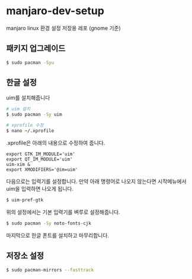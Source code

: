 # manjaro-dev-setup

manjaro linux 환경 설정 저장용 레포 (gnome 기준)

## 패키지 업그레이드

```bash
$ sudo pacman -Syu
```

## 한글 설정

uim를 설치해줍니다

```bash
# uim 설치
$ sudo pacman -Sy uim

# xprofile 수정
$ nano ~/.xprofile
```

.xprofile은 아래의 내용으로 수정하여 줍니다.

```text
export GTK_IM_MODULE='uim'
export QT_IM_MODULE='uim'
uim-xim &
export XMODIFIERS='@im=uim'
```

다음으로는 입력기를 설정합니다.
만약 아래 명령어로 나오지 않는다면 시작메뉴에서 uim을 입력하면 나오게 됩니다.

```bash
$ uim-pref-gtk
```
위의 설정에서는 기본 입력기를 벼루로 설정해줍니다.

```bash
$ sudo pacman -Sy noto-fonts-cjk
```

마지막으로 한글 폰트를 설치하고 마무리합니다.


## 저장소 설정 

```bash
$ sudo pacman-mirrors --fasttrack
```
